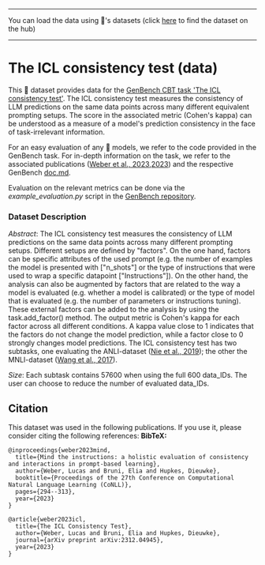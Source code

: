 ***
You can load the data using 🤗's datasets (click [here](https://huggingface.co/datasets/LucasWeber/icl_consistency_test) to find the dataset on the hub)
***
# The ICL consistency test (data)

This 🤗 dataset provides data for the [GenBench CBT task 'The ICL consistency test'](https://github.com/GenBench/genbench_cbt/tree/main/src/genbench/tasks/icl_consistency_test).
The ICL consistency test measures the consistency of LLM predictions on the same data points across many different equivalent prompting setups. 
The score in the associated metric (Cohen's kappa) can be understood as a measure of a model's prediction consistency in the face of task-irrelevant information.

For an easy evaluation of any 🤗 models, we refer to the code provided in the GenBench task. For in-depth information on the task, we refer to the associated 
publications ([Weber et al., 2023](https://arxiv.org/abs/2312.04945),[2023](https://aclanthology.org/2023.conll-1.20/)) and the respective GenBench [doc.md](https://github.com/GenBench/genbench_cbt/blob/main/src/genbench/tasks/icl_consistency_test/doc.md).

Evaluation on the relevant metrics can be done via the _example_evaluation.py_ script in the [GenBench repository](https://github.com/GenBench/genbench_cbt/blob/main/src/genbench/tasks/icl_consistency_test/).

### Dataset Description

_Abstract_: The ICL consistency test measures the consistency of LLM predictions on the same data points across many different prompting setups. Different setups are defined by "factors". 
On the one hand, factors can be specific attributes of the used prompt (e.g. the number of examples the model is presented with ["n_shots"] or the type of instructions 
that were used to wrap a specific datapoint ["Instructions"]). On the other hand, the analysis can also be augmented by factors that are related to the way a model is 
evaluated (e.g. whether a model is calibrated) or the type of model that is evaluated (e.g. the number of parameters or instructions tuning). These external factors can 
be added to the analysis by using the task.add_factor() method. The output metric is Cohen's kappa for each factor across all different conditions. A kappa value close to 
1 indicates that the factors do not change the model prediction, while a factor close to 0 strongly changes model predictions. The ICL consistency test has two subtasks, 
one evaluating the ANLI-dataset ([Nie et al., 2019](https://aclanthology.org/N18-1101/)); the other the MNLI-dataset ([Wang et al., 2017](https://aclanthology.org/N18-1101/)).

_Size_: Each subtask contains 57600 when using the full 600 data_IDs. The user can choose to reduce the number of evaluated data_IDs.

## Citation
This dataset was used in the following publications. If you use it, please consider citing the following references:
**BibTeX:**
```
@inproceedings{weber2023mind,
  title={Mind the instructions: a holistic evaluation of consistency and interactions in prompt-based learning},
  author={Weber, Lucas and Bruni, Elia and Hupkes, Dieuwke},
  booktitle={Proceedings of the 27th Conference on Computational Natural Language Learning (CoNLL)},
  pages={294--313},
  year={2023}
}
```
```
@article{weber2023icl,
  title={The ICL Consistency Test},
  author={Weber, Lucas and Bruni, Elia and Hupkes, Dieuwke},
  journal={arXiv preprint arXiv:2312.04945},
  year={2023}
}
```
